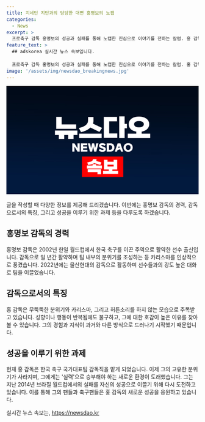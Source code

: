 ```yaml
---
title: 지네딘 지단과의 당당한 대면 홍명보의 노캡
categories:
  - News
excerpt: >
  프로축구 감독 홍명보의 성공과 실패를 통해 노캡한 진심으로 이야기를 전하는 칼럼. 홍 감독은 선수 시절부터 감독으로 활약하며 독보적인 캐릭터를 보여주었다. 무뚝뚝하면서도 카리스마 넘치는 말투와 행동으로 주목받았고, 그의 이게 팀이야라는 발언은 MZ세대에게도 호평을 받았다. 2014년 월드컵 국가대표팀 감독으로의 실패를 자산으로 삼고, 오라가 아닌 실력으로 성공을 이루어내길 기대하고 있다.
feature_text: >
  ## adskorea 실시간 뉴스 속보입니다.

  프로축구 감독 홍명보의 성공과 실패를 통해 노캡한 진심으로 이야기를 전하는 칼럼. 홍 감독은 선수 시절부터 감독으로 활약하며 독보적인 캐릭터를 보여주었다. 무뚝뚝하면서도 카리스마 넘치는 말투와 행동으로 주목받았고, 그의 이게 팀이야라는 발언은 MZ세대에게도 호평을 받았다. 2014년 월드컵 국가대표팀 감독으로의 실패를 자산으로 삼고, 오라가 아닌 실력으로 성공을 이루어내길 기대하고 있다.
image: '/assets/img/newsdao_breakingnews.jpg'
---
```


<p><img src="/assets/img/newsdao_breakingnews.jpg" alt="adskorea 속보" /></p>

<p>글을 작성할 때 다양한 정보를 제공해 드리겠습니다. 이번에는 홍명보 감독의 경력, 감독으로서의 특징, 그리고 성공을 이루기 위한 과제 등을 다루도록 하겠습니다. </p>

<h2 data-ke-size="size26">홍명보 감독의 경력</h2>

<p data-ke-size="size16">홍명보 감독은 2002년 한일 월드컵에서 한국 축구를 이끈 주역으로 활약한 선수 출신입니다. 감독으로 일 년간 활약하며 팀 내부의 분위기를 조성하는 등 카리스마를 인상적으로 풍겼습니다. 2022년에는 울산현대의 감독으로 활동하며 선수들과의 강도 높은 대화로 팀을 이끌었습니다.</p>

<h2 data-ke-size="size26">감독으로서의 특징</h2>

<p data-ke-size="size16">홍 감독은 무뚝뚝한 분위기와 카리스마, 그리고 허튼소리를 하지 않는 모습으로 주목받고 있습니다. 성향이나 행동이 반복됨에도 불구하고, 그에 대한 호감이 높은 이유를 찾아볼 수 있습니다. 그의 경험과 지식이 과거와 다른 방식으로 드러나기 시작했기 때문입니다.</p>

<h2 data-ke-size="size26">성공을 이루기 위한 과제</h2>

<p data-ke-size="size16">현재 홍 감독은 한국 축구 국가대표팀 감독직을 맡게 되었습니다. 이제 그의 고유한 분위기가 사라지며, 그에게는 '실력'으로 승부해야 하는 새로운 환경이 도래했습니다. 그는 지난 2014년 브라질 월드컵에서의 실패를 자신의 성공으로 이끌기 위해 다시 도전하고 있습니다. 이를 통해 그의 팬들과 축구팬들은 홍 감독의 새로운 성공을 응원하고 있습니다.</p>
실시간 뉴스 속보는, <a href="https://newsdao.kr" rel="dofollow">https://newsdao.kr</a>



